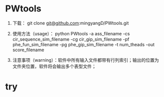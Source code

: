 # PWtools

1. 下载： git clone git@github.com:mingyangD/PWtools.git

2. 使用方法（usage）： python PWtools -a ass_filename -cs cir_sequence_sim_filename -cg cir_gip_sim_filename -pf phe_fun_sim_filename -pg phe_gip_sim_filename -t num_theads -out score_filename

3. 注意事项（warning）：软件中所有输入文件都带有行列索引；输出的位置为文件夹位置，软件将会输出多个表型文件；
# try

